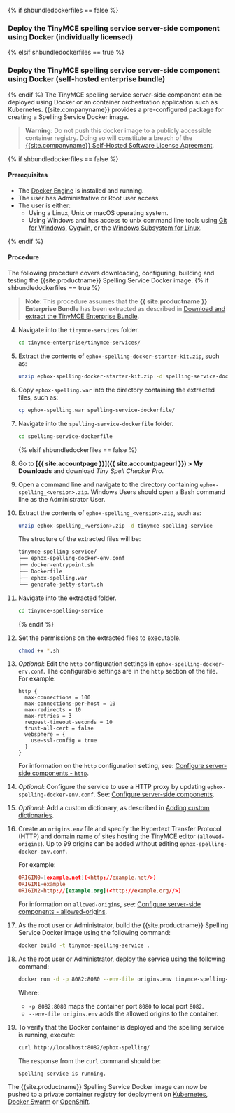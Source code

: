 {% if shbundledockerfiles == false %}

### Deploy the TinyMCE spelling service server-side component using Docker (individually licensed)

{% elsif shbundledockerfiles == true %}

### Deploy the TinyMCE spelling service server-side component using Docker (self-hosted enterprise bundle)

{% endif %}
The TinyMCE spelling service server-side component can be deployed using Docker or an container orchestration application such as Kubernetes. {{site.companyname}} provides a pre-configured package for creating a Spelling Service Docker image.

> **Warning**: Do not push this docker image to a publicly accessible container registry. Doing so will constitute a breach of the [{{site.companyname}} Self-Hosted Software License Agreement](https://about.tiny.cloud/legal/tiny-self-hosted-software-license-agreement-enterprise/).

{% if shbundledockerfiles == false %}

#### Prerequisites

- The [Docker Engine](https://docs.docker.com/engine/docker-overview/) is installed and running.
- The user has Administrative or Root user access.
- The user is either:
  - Using a Linux, Unix or macOS operating system.
  - Using Windows and has access to unix command line tools using [Git for Windows](https://gitforwindows.org/), [Cygwin](https://www.cygwin.com/), or the [Windows Subsystem for Linux](https://docs.microsoft.com/en-us/windows/wsl/install-win10).

{% endif %}

#### Procedure

The following procedure covers downloading, configuring, building and testing the {{site.productname}} Spelling Service Docker image.
{% if shbundledockerfiles == true %}

> **Note**: This procedure assumes that the **{{ site.productname }} Enterprise Bundle** has been extracted as described in [Download and extract the TinyMCE Enterprise Bundle](#downloadandextractthetinymceenterprisebundle).

4.  Navigate into the `tinymce-services` folder.

    ```sh
    cd tinymce-enterprise/tinymce-services/
    ```

5.  Extract the contents of `ephox-spelling-docker-starter-kit.zip`, such as:

    ```sh
    unzip ephox-spelling-docker-starter-kit.zip -d spelling-service-dockerfile
    ```

6.  Copy `ephox-spelling.war` into the directory containing the extracted files, such as:

    ```sh
    cp ephox-spelling.war spelling-service-dockerfile/
    ```

7.  Navigate into the `spelling-service-dockerfile` folder.

    ```sh
    cd spelling-service-dockerfile
    ```

    {% elsif shbundledockerfiles == false %}

8.  Go to **[{{ site.accountpage }}]({{ site.accountpageurl }}) > My Downloads** and download _Tiny Spell Checker Pro_.
9.  Open a command line and navigate to the directory containing `ephox-spelling_<version>.zip`. Windows Users should open a Bash command line as the Administrator User.
10. Extract the contents of `ephox-spelling_<version>.zip`, such as:

    ```sh
    unzip ephox-spelling_<version>.zip -d tinymce-spelling-service
    ```

    The structure of the extracted files will be:

    ```sh
    tinymce-spelling-service/
    ├── ephox-spelling-docker-env.conf
    ├── docker-entrypoint.sh
    ├── Dockerfile
    ├── ephox-spelling.war
    └── generate-jetty-start.sh
    ```

11. Navigate into the extracted folder.

    ```sh
    cd tinymce-spelling-service
    ```

    {% endif %}

12. Set the permissions on the extracted files to executable.

    ```sh
    chmod +x *.sh
    ```

13. _Optional_: Edit the `http` configuration settings in `ephox-spelling-docker-env.conf`. The configurable settings are in the `http` section of the file. For example:

    ```
    http {
      max-connections = 100
      max-connections-per-host = 10
      max-redirects = 10
      max-retries = 3
      request-timeout-seconds = 10
      trust-all-cert = false
      websphere = {
        use-ssl-config = true
      }
    }
    ```

    For information on the `http` configuration setting, see: [Configure server-side components - `http`]({{site.baseurl}}/enterprise/server/configure/#httpoptional).

14. _Optional_: Configure the service to use a HTTP proxy by updating `ephox-spelling-docker-env.conf`. See:
    [Configure server-side components]({{site.baseurl}}/enterprise/server/configure/).
15. _Optional_: Add a custom dictionary, as described in [Adding custom dictionaries]({{site.baseurl}}/enterprise/check-spelling/custom/).
16. Create an `origins.env` file and specify the Hypertext Transfer Protocol (HTTP) and domain name of sites hosting the TinyMCE editor (`allowed-origins`). Up to 99 origins can be added without editing `ephox-spelling-docker-env.conf`.

    For example:

    ```conf
    ORIGIN0=[example.net](<http://example.net/>)
    ORIGIN1=example
    ORIGIN2=http://[example.org](<http://example.org//>)
    ```

    For information on `allowed-origins`, see: [Configure server-side components - allowed-origins]({{site.baseurl}}/enterprise/server/configure/#allowed-originsrequired).

17. As the root user or Administrator, build the {{site.productname}} Spelling Service Docker image using the following command:

    ```sh
    docker build -t tinymce-spelling-service .
    ```

18. As the root user or Administrator, deploy the service using the following command:

    ```sh
    docker run -d -p 8082:8080 --env-file origins.env tinymce-spelling-service
    ```

    Where:

    - `-p 8082:8080` maps the container port `8080` to local port `8082`.
    - `--env-file origins.env` adds the allowed origins to the container.

19. To verify that the Docker container is deployed and the spelling service is running, execute:

    ```sh
    curl http://localhost:8082/ephox-spelling/
    ```

    The response from the `curl` command should be:

    ```
    Spelling service is running.
    ```

The {{site.productname}} Spelling Service Docker image can now be pushed to a private container registry for deployment on [Kubernetes](https://kubernetes.io/), [Docker Swarm](https://docs.docker.com/engine/swarm/) or [OpenShift](https://www.openshift.com/).
